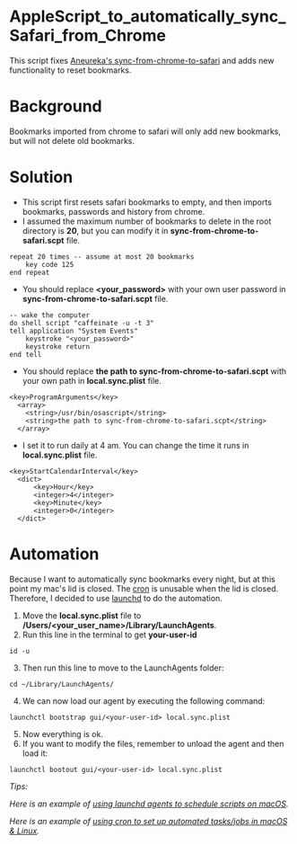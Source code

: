 # AppleScript_to_automatically_sync_Safari_from_Chrome
This script fixes [Aneureka's sync-from-chrome-to-safari](https://gist.github.com/Aneureka/41e4ee6ecb797bc97d20a44927d3dcbe) and adds new functionality to reset bookmarks.

# Background
Bookmarks imported from chrome to safari will only add new bookmarks, but will not delete old bookmarks.

# Solution
- This script first resets safari bookmarks to empty, and then imports bookmarks, passwords and history from chrome.
- I assumed the maximum number of bookmarks to delete in the root directory is **20**, but you can modify it in **sync-from-chrome-to-safari.scpt** file.
```
repeat 20 times -- assume at most 20 bookmarks
	key code 125
end repeat
```
- You should replace **<your_password>** with your own user password in **sync-from-chrome-to-safari.scpt** file.
```
-- wake the computer
do shell script "caffeinate -u -t 3"
tell application "System Events"
	keystroke "<your_password>"
	keystroke return
end tell
```
- You should replace **the path to sync-from-chrome-to-safari.scpt** with your own path in **local.sync.plist** file.
```
<key>ProgramArguments</key> 
  <array> 
    <string>/usr/bin/osascript</string> 
    <string>the path to sync-from-chrome-to-safari.scpt</string>
  </array> 
```
- I set it to run daily at 4 am. You can change the time it runs in **local.sync.plist** file.
```
<key>StartCalendarInterval</key>
  <dict>
      <key>Hour</key>
      <integer>4</integer>
      <key>Minute</key>
      <integer>0</integer>
  </dict>
```

# Automation
Because I want to automatically sync bookmarks every night, but at this point my mac's lid is closed. The [cron](https://en.wikipedia.org/wiki/Cron) is unusable when the lid is closed. Therefore, I decided to use [launchd](https://medium.com/swlh/how-to-use-launchd-to-run-services-in-macos-b972ed1e352) to do the automation.

1. Move the **local.sync.plist** file to **/Users/<your_user_name>/Library/LaunchAgents**.
2. Run this line in the terminal to get **your-user-id**
```
id -u
```
3. Then run this line to move to the LaunchAgents folder:
```
cd ~/Library/LaunchAgents/
```
4. We can now load our agent by executing the following command:
```
launchctl bootstrap gui/<your-user-id> local.sync.plist
```
5. Now everything is ok.
5. If you want to modify the files, remember to unload the agent and then load it:
```
launchctl bootout gui/<your-user-id> local.sync.plist
```

*Tips:*

*Here is an example of [using launchd agents to schedule scripts on macOS](https://davidhamann.de/2018/03/13/setting-up-a-launchagent-macos-cron/).*

*Here is an example of [using cron to set up automated tasks/jobs in macOS & Linux](https://towardsdatascience.com/a-step-by-step-guide-to-scheduling-tasks-for-your-data-science-project-d7df4531fc41#:~:text=towardsdatascience.com-,cron%20for%20Linux/macOS,-In%20macOS%2C%20you).*
